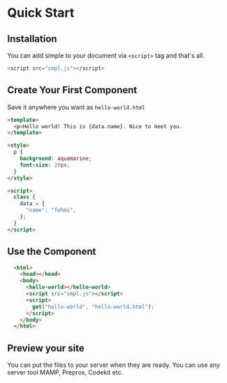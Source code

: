 # Quick Start

## Installation

You can add simple to your document via `<script>` tag and that's all.

```bash
<script src="smpl.js"></script>
```

## Create Your First Component

Save it anywhere you want as `hello-world.html`

```html
<template>
  <p>Hello world! This is {data.name}. Nice to meet you.
</template>

<style>
  p {
    background: aquamarine;
    font-size: 20px;
  }
</style>

<script>
  class {
    data = {
      "name": "fehmi",
    };
  }
</script>
```

## Use the Component

```html
  <html>
    <head></head>
    <body>
      <hello-world></hello-world>
      <script src="smpl.js"></script>
      <script>
        get("hello-world", "hello-world.html");
      </script>
    </body>
  </html>
```

## Preview your site

You can put the files to your server when they are ready. You can use any server tool MAMP, Prepros, Codekit etc.
